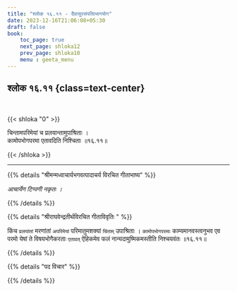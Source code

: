 ```yaml
---
title: "श्लोक १६.११ - दैवासुरसंपत्विभागयोग"
date: 2023-12-16T21:06:08+05:30
draft: false
book:
    toc_page: true
    next_page: shloka12
    prev_page: shloka10
    menu : geeta_menu
---
```




## श्लोक १६.११ {class=text-center}

<br/>

{{< shloka  "0"  >}}

चिन्तामपरिमेयां च प्रलयान्तामुपाश्रिताः ।  
कामोपभोगपरमा एतावदिति निश्चिताः ॥१६.११॥

{{< /shloka >}}

---


{{% details "श्रीमन्मध्वाचार्यभगवत्पादाचर्य विरचित  गीताभाष्य" %}}

*आचार्येण टिप्पणी नकृतः ।*

{{% /details %}}



{{% details "श्रीराघवेन्द्रतीर्थविरचित गीताविवृतिः " %}}

किंच `प्रलयांतां` मरणांतां `अपरिमेयां` 
परिमातुमशक्यां `चिंताम्` उपाश्रिताः ।
`कामोपभोगपरमाः` काम्यमानवस्त्वनुभव एव परमो
येषां ते विषयभोगैकरताः `एतावत्` ऐहिकमेव फलं 
नान्यदामुष्मिकमस्तीति निश्चयवंतः ॥१६.११॥

{{% /details %}}



{{% details "पद विचार" %}}


{{% /details %}}
